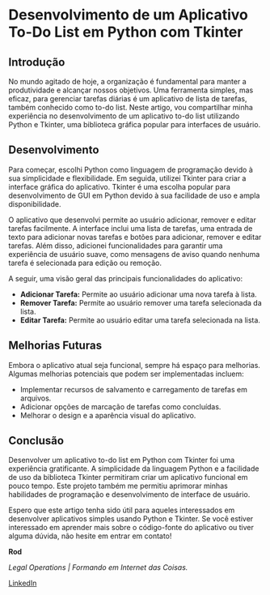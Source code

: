 # Desenvolvimento de um Aplicativo To-Do List em Python com Tkinter

## Introdução

No mundo agitado de hoje, a organização é fundamental para manter a produtividade e alcançar nossos objetivos. Uma ferramenta simples, mas eficaz, para gerenciar tarefas diárias é um aplicativo de lista de tarefas, também conhecido como to-do list. Neste artigo, vou compartilhar minha experiência no desenvolvimento de um aplicativo to-do list utilizando Python e Tkinter, uma biblioteca gráfica popular para interfaces de usuário.

## Desenvolvimento

Para começar, escolhi Python como linguagem de programação devido à sua simplicidade e flexibilidade. Em seguida, utilizei Tkinter para criar a interface gráfica do aplicativo. Tkinter é uma escolha popular para desenvolvimento de GUI em Python devido à sua facilidade de uso e ampla disponibilidade.

O aplicativo que desenvolvi permite ao usuário adicionar, remover e editar tarefas facilmente. A interface inclui uma lista de tarefas, uma entrada de texto para adicionar novas tarefas e botões para adicionar, remover e editar tarefas. Além disso, adicionei funcionalidades para garantir uma experiência de usuário suave, como mensagens de aviso quando nenhuma tarefa é selecionada para edição ou remoção.

A seguir, uma visão geral das principais funcionalidades do aplicativo:

- **Adicionar Tarefa:** Permite ao usuário adicionar uma nova tarefa à lista.
- **Remover Tarefa:** Permite ao usuário remover uma tarefa selecionada da lista.
- **Editar Tarefa:** Permite ao usuário editar uma tarefa selecionada na lista.

## Melhorias Futuras

Embora o aplicativo atual seja funcional, sempre há espaço para melhorias. Algumas melhorias potenciais que podem ser implementadas incluem:

- Implementar recursos de salvamento e carregamento de tarefas em arquivos.
- Adicionar opções de marcação de tarefas como concluídas.
- Melhorar o design e a aparência visual do aplicativo.

## Conclusão

Desenvolver um aplicativo to-do list em Python com Tkinter foi uma experiência gratificante. A simplicidade da linguagem Python e a facilidade de uso da biblioteca Tkinter permitiram criar um aplicativo funcional em pouco tempo. Este projeto também me permitiu aprimorar minhas habilidades de programação e desenvolvimento de interface de usuário.

Espero que este artigo tenha sido útil para aqueles interessados em desenvolver aplicativos simples usando Python e Tkinter. Se você estiver interessado em aprender mais sobre o código-fonte do aplicativo ou tiver alguma dúvida, não hesite em entrar em contato!

**Rod**

*Legal Operations | Formando em Internet das Coisas.*

[LinkedIn](https://www.linkedin.com/in/rodineyw/)
